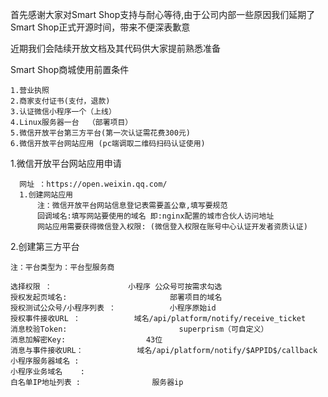 首先感谢大家对Smart Shop支持与耐心等待,由于公司内部一些原因我们延期了Smart Shop正式开源时间，带来不便深表歉意

近期我们会陆续开放文档及其代码供大家提前熟悉准备


Smart Shop商城使用前置条件

    1.营业执照
    2.商家支付证书(支付，退款)
    3.认证微信小程序一个（上线）
    4.Linux服务器一台  （部署项目）
    5.微信开放平台第三方平台(第一次认证需花费300元)
    6.微信开放平台网站应用 (pc端调取二维码扫码认证使用)
 
1.微信开放平台网站应用申请
      
      网址 ：https://open.weixin.qq.com/
      1.创建网站应用
          注：微信开放平台网站信息登记表需要盖公章,填写要规范
          回调域名:填写网站要使用的域名 即:nginx配置的城市合伙人访问地址
          网站应用需要获得微信登入权限: (微信登入权限在账号中心认证开发者资质认证)

2.创建第三方平台
    
    注：平台类型为：平台型服务商

    选择权限 ： 				   小程序 公众号可按需求勾选
    授权发起页域名: 			           部署项目的域名
    授权测试公众号/小程序列表 ： 		   小程序原始id
    授权事件接收URL ：			   域名/api/platform/notify/receive_ticket
    消息校验Token:  			           superprism（可自定义）
    消息加解密Key:				   43位
    消息与事件接收URL：			   域名/api/platform/notify/$APPID$/callback
    小程序服务器域名 : 
    小程序业务域名    : 
    白名单IP地址列表 : 			   服务器ip